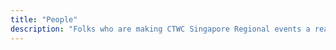 ```yaml
---
title: "People"
description: "Folks who are making CTWC Singapore Regional events a reality"
---
```

